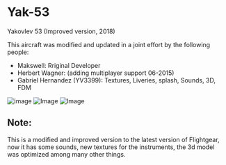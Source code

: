 # Yak-53
Yakovlev 53 (Improved version, 2018)


This aircraft was modified and updated in a joint effort by the following people:

* Makswell:  Rriginal Developer
* Herbert Wagner: (adding multiplayer support 06-2015)
* Gabriel Hernandez (YV3399): Textures, Liveries, splash, Sounds, 3D, FDM 

![image](https://imgur.com/tlAa2Ao.png)
![Image](https://imgur.com/aowEUxJ.png)
![Image](https://imgur.com/TvjarZX.png)

## Note:
This is a modified and improved version to the latest version of Flightgear, now it has some sounds, new textures for the instruments, the 3d model was optimized among many other things.